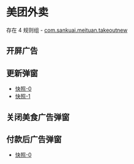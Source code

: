 # 美团外卖

存在 4 规则组 - [com.sankuai.meituan.takeoutnew](/src/apps/com.sankuai.meituan.takeoutnew.ts)

## 开屏广告

## 更新弹窗

- [快照-0](https://i.gkd.li/import/13415044)
- [快照-1](https://i.gkd.li/import/13276882)

## 关闭美食广告弹窗

## 付款后广告弹窗

- [快照-0](https://i.gkd.li/import/13175526)
